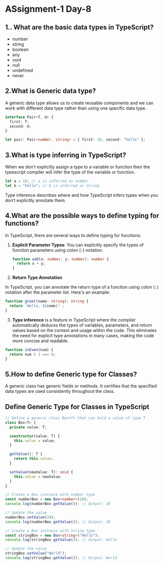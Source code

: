 # ASsignment-1 Day-8

## 1.. What are the basic data types in TypeScript?

- number
- string
- boolean
- any
- void
- null
- undefined
- never

## 2.What is Generic data type?

A generic data type allows us to create reusable components and we can work with different data type rather than using one specific data type.

```typescript
interface Pair<T, U> {
  first: T;
  second: U;
}

let pair: Pair<number, string> = { first: 10, second: "hello" };
```

## 3.What is type inferring in TypeScript?

When we don't explicitly assign a type to a variable or function then the typescript compiler will infer the type of the variable or function.

```typescript
let a = 10; // a is inferred as number
let b = "hello"; // b is inferred as string
```

Type inference describes where and how TypeScript infers types when you don’t explicitly annotate them.

## 4.What are the possible ways to define typing for functions?

In TypeScript, there are several ways to define typing for functions:

1. **Explicit Parameter Types**: You can explicitly specify the types of function parameters using colon (`:`) notation.
   ```typescript
   function add(x: number, y: number): number {
     return x + y;
   }
   ```
2. **Return Type Annotation**

In TypeScript, you can annotate the return type of a function using colon (`:`) notation after the parameter list. Here's an example:

```typescript
function greet(name: string): string {
  return `Hello, ${name}!`;
}
```

3. **Type inference** is a feature in TypeScript where the compiler automatically deduces the types of variables, parameters, and return values based on the context and usage within the code. This eliminates the need for explicit type annotations in many cases, making the code more concise and readable.

```typescript
function isEven(num) {
  return num % 2 === 0;
}
```

## 5.How to define Generic type for Classes?

A generic class has generic fields or methods. It certifies that the specified data types are used consistently throughout the class.

## Define Generic Type for Classes in TypeScript

```typescript
// Define a generic class Box<T> that can hold a value of type T
class Box<T> {
  private value: T;

  constructor(value: T) {
    this.value = value;
  }

  getValue(): T {
    return this.value;
  }

  setValue(newValue: T): void {
    this.value = newValue;
  }
}

// Create a Box instance with number type
const numberBox = new Box<number>(10);
console.log(numberBox.getValue()); // Output: 10

// Update the value
numberBox.setValue(20);
console.log(numberBox.getValue()); // Output: 20

// Create a Box instance with string type
const stringBox = new Box<string>("Hello");
console.log(stringBox.getValue()); // Output: Hello

// Update the value
stringBox.setValue("World");
console.log(stringBox.getValue()); // Output: World
```
